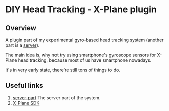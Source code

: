 # DIY Head Tracking - X-Plane plugin

## Overview

A plugin part of my experimental gyro-based head tracking system (another part is
a [server][server-part]).

The main idea is, why not try using smartphone's gyroscope sensors for
X-Plane head tracking, because most of us have smartphone nowadays.

It's in very early state, there're still tons of things to do.

## Useful links

1. [server-part] The server part of the system.
2. [X-Plane SDK]

[server-part]: https://github.com/artem-zh/diy-head-tracking-server
[X-Plane SDK]: http://www.xsquawkbox.net/xpsdk/mediawiki/Main_Page
